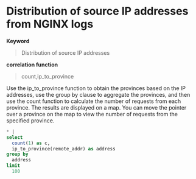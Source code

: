 # Distribution of source IP addresses from NGINX logs

**Keyword**

> Distribution of source IP addresses

**correlation function**

> count,ip_to_province

Use the ip_to_province function to obtain the provinces based on the IP addresses, use the group by clause to aggregate the provinces, and then use the count function to calculate the number of requests from each province. The results are displayed on a map. You can move the pointer over a province on the map to view the number of requests from the specified province.

```SQL
* |
select
  count(1) as c,
  ip_to_province(remote_addr) as address
group by
  address
limit
  100
```
